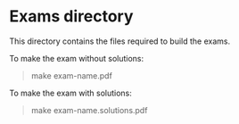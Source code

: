 # Exams directory

This directory contains the files required to build the exams.

To make the exam without solutions:
> make exam-name.pdf

To make the exam with solutions:
> make exam-name.solutions.pdf

